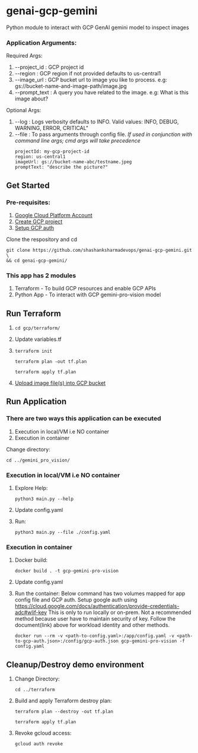 # genai-gcp-gemini
Python module to interact with GCP GenAI gemini model to inspect images

### Application Arguments:

Required Args:
1. --project_id  : GCP project id
2. --region      : GCP region if not provided defaults to us-central1
3. --image_url   : GCP bucket url to image you like to process. e.g: gs://bucket-name-and-image-path/image.jpg
4. --prompt_text : A query you have related to the image. e.g: What is this image about?

Optional Args:
1. --log  : Logs verbosity defaults to INFO. Valid values: INFO, DEBUG, WARNING, ERROR, CRITICAL"
2. --file : To pass arguments through config file. *If used in conjunction with command line args; cmd args will take precedence*
   ```
   projectId: my-gcp-project-id
   region: us-central1
   imageUrl: gs://bucket-name-abc/testname.jpeg
   promptText: "describe the picture?"
   ```

## Get Started

### Pre-requisites:
1. [Google Cloud Platform Account](https://cloud.google.com/free?utm_source=google&utm_medium=cpc&utm_campaign=na-none-all-en-dr-sitelink-all-all-trial-e-gcp-1707554&utm_content=text-ad-none-any-DEV_c-CRE_665735485400-ADGP_Hybrid+%7C+BKWS+-+MIX+%7C+Txt_General+GCP-KWID_43700078963885939-kwd-527294293847-userloc_1002287&utm_term=KW_gcp%20account-ST_gcp+account-NET_g-&gad_source=1&gclid=Cj0KCQiAnrOtBhDIARIsAFsSe53c4p6LFWyfeUGJw5vbcN2WnMzu2NQ42saXL03trw_X3RoSuLQDT-AaAqitEALw_wcB&gclsrc=aw.ds)
2. [Create GCP project](https://developers.google.com/workspace/guides/create-project)
3. [Setup GCP auth](https://cloud.google.com/docs/authentication/provide-credentials-adc#local-dev)

Clone the respository and cd
```
git clone https://github.com/shashanksharmadevops/genai-gcp-gemini.git \
&& cd genai-gcp-gemini/
```
### This app has 2 modules
1. Terraform - To build GCP resources and enable GCP APIs
2. Python App - To interact with GCP gemini-pro-vision model

## Run Terraform
   1. ```
      cd gcp/terraform/
      ```
   2. Update variables.tf

   3. ```
      terraform init
      ```
      ```
      terraform plan -out tf.plan
      ```
      ```
      terraform apply tf.plan
      ```
   4. [Upload image file(s) into GCP bucket](https://cloud.google.com/storage/docs/uploading-objects)

## Run Application
   
   ### There are two ways this application can be executed
   1. Execution in local/VM i.e NO container
   2. Execution in container

   Change directory:

   ```
   cd ../gemini_pro_vision/
   ```

   ### Execution in local/VM i.e NO container

   1. Explore Help: 
      ```
      python3 main.py --help
      ```

   2. Update config.yaml

   3. Run:
      ```
      python3 main.py --file ./config.yaml
      ```
      
   ### Execution in container

   1. Docker build:
      ```
      docker build . -t gcp-gemini-pro-vision
      ```
   
   2. Update config.yaml

   3. Run the container: Below command has two volumes mapped for app config file and GCP auth. 
      Setup google auth using https://cloud.google.com/docs/authentication/provide-credentials-adc#wlif-key
      This is only to run locally or on-prem. Not a recommended method because user have to maintain security of key. 
      Follow the document(link) above for workload identity and other methods.
      ```
      docker run --rm -v <path-to-config.yaml>:/app/config.yaml -v <path-to-gcp-auth.json>:/config/gcp-auth.json gcp-gemini-pro-vision -f config.yaml
      ```

## Cleanup/Destroy demo environment
   1. Change Directory:
      ```
      cd ../terraform
      ```
   2. Build and apply Terraform destroy plan:
      ```
      terraform plan --destroy -out tf.plan
      ```
      ```
      terraform apply tf.plan
      ```

   3. Revoke gcloud access:
      ```
      gcloud auth revoke
      ```